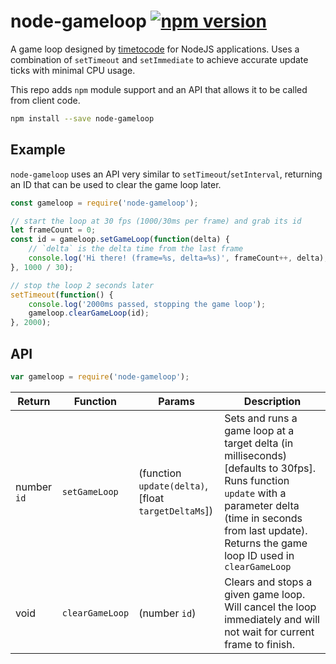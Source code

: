 # node-gameloop [![npm version](https://badge.fury.io/js/node-gameloop.svg)](https://badge.fury.io/js/node-gameloop)

A game loop designed by [timetocode](https://github.com/timetocode) for NodeJS applications. Uses a combination of `setTimeout` and `setImmediate` to achieve accurate update ticks with minimal CPU usage.

This repo adds `npm` module support and an API that allows it to be called from client code.

```sh
npm install --save node-gameloop
```

## Example

`node-gameloop` uses an API very similar to `setTimeout`/`setInterval`, returning an ID that can be used to clear the game loop later.

```js
const gameloop = require('node-gameloop');

// start the loop at 30 fps (1000/30ms per frame) and grab its id
let frameCount = 0;
const id = gameloop.setGameLoop(function(delta) {
	// `delta` is the delta time from the last frame
	console.log('Hi there! (frame=%s, delta=%s)', frameCount++, delta);
}, 1000 / 30);

// stop the loop 2 seconds later
setTimeout(function() {
	console.log('2000ms passed, stopping the game loop');
	gameloop.clearGameLoop(id);
}, 2000);
```

## API

```js
var gameloop = require('node-gameloop');
```

Return | Function | Params | Description
--- | --- | --- | ---
number `id` | `setGameLoop` | (function `update(delta)`, <br>[float `targetDeltaMs`]) | Sets and runs a game loop at a target delta (in milliseconds) [defaults to 30fps]. Runs function `update` with a parameter delta (time in seconds from last update). Returns the game loop ID used in `clearGameLoop`
void | `clearGameLoop` | (number `id`) | Clears and stops a given game loop. Will cancel the loop immediately and will not wait for current frame to finish.
